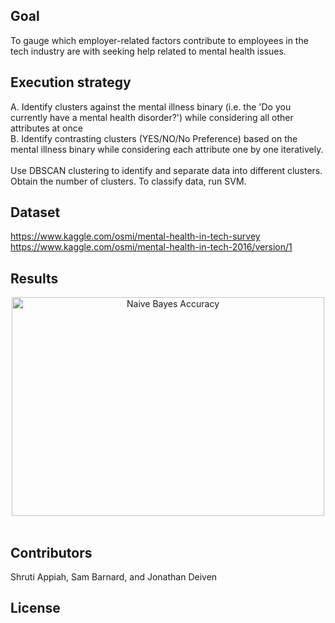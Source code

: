 ## Goal

To gauge which employer-related factors contribute to employees in the tech industry are with seeking help related to mental health issues.

## Execution strategy

A. Identify clusters against the mental illness binary (i.e. the 'Do you currently have a mental health disorder?') while considering all other attributes at once <br/>
B. Identify contrasting clusters (YES/NO/No Preference) based on the mental illness binary while considering each attribute one by one iteratively.
<br/><br/>
Use DBSCAN clustering to identify and separate data into different clusters. Obtain the number of clusters. To classify data, run SVM.


## Dataset

https://www.kaggle.com/osmi/mental-health-in-tech-survey
<br/>
https://www.kaggle.com/osmi/mental-health-in-tech-2016/version/1

## Results

<div align="center">
	<img width="500" height="350" src="nva.png" alt="Naive Bayes Accuracy">
	<br>
	<br>
</div>


## Contributors

Shruti Appiah, Sam Barnard, and Jonathan Deiven

## License
